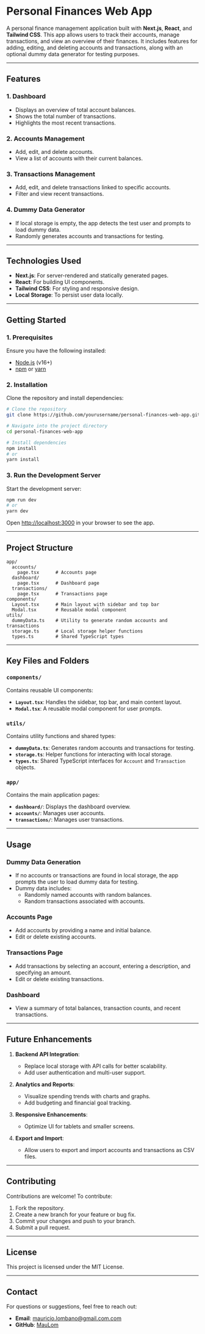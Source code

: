 # Personal Finances Web App

A personal finance management application built with **Next.js**, **React**, and **Tailwind CSS**. This app allows users to track their accounts, manage transactions, and view an overview of their finances. It includes features for adding, editing, and deleting accounts and transactions, along with an optional dummy data generator for testing purposes.

---

## **Features**

### 1. **Dashboard**
- Displays an overview of total account balances.
- Shows the total number of transactions.
- Highlights the most recent transactions.

### 2. **Accounts Management**
- Add, edit, and delete accounts.
- View a list of accounts with their current balances.

### 3. **Transactions Management**
- Add, edit, and delete transactions linked to specific accounts.
- Filter and view recent transactions.

### 4. **Dummy Data Generator**
- If local storage is empty, the app detects the test user and prompts to load dummy data.
- Randomly generates accounts and transactions for testing.

---

## **Technologies Used**

- **Next.js**: For server-rendered and statically generated pages.
- **React**: For building UI components.
- **Tailwind CSS**: For styling and responsive design.
- **Local Storage**: To persist user data locally.

---

## **Getting Started**

### **1. Prerequisites**
Ensure you have the following installed:
- [Node.js](https://nodejs.org/) (v16+)
- [npm](https://www.npmjs.com/) or [yarn](https://yarnpkg.com/)

### **2. Installation**

Clone the repository and install dependencies:

```bash
# Clone the repository
git clone https://github.com/yourusername/personal-finances-web-app.git

# Navigate into the project directory
cd personal-finances-web-app

# Install dependencies
npm install
# or
yarn install
```

### **3. Run the Development Server**

Start the development server:

```bash
npm run dev
# or
yarn dev
```

Open [http://localhost:3000](http://localhost:3000) in your browser to see the app.

---

## **Project Structure**

```
app/
  accounts/
    page.tsx      # Accounts page
  dashboard/
    page.tsx      # Dashboard page
  transactions/
    page.tsx      # Transactions page
components/
  Layout.tsx      # Main layout with sidebar and top bar
  Modal.tsx       # Reusable modal component
utils/
  dummyData.ts    # Utility to generate random accounts and transactions
  storage.ts      # Local storage helper functions
  types.ts        # Shared TypeScript types
```

---

## **Key Files and Folders**

### **`components/`**
Contains reusable UI components:
- **`Layout.tsx`**: Handles the sidebar, top bar, and main content layout.
- **`Modal.tsx`**: A reusable modal component for user prompts.

### **`utils/`**
Contains utility functions and shared types:
- **`dummyData.ts`**: Generates random accounts and transactions for testing.
- **`storage.ts`**: Helper functions for interacting with local storage.
- **`types.ts`**: Shared TypeScript interfaces for `Account` and `Transaction` objects.

### **`app/`**
Contains the main application pages:
- **`dashboard/`**: Displays the dashboard overview.
- **`accounts/`**: Manages user accounts.
- **`transactions/`**: Manages user transactions.

---

## **Usage**

### **Dummy Data Generation**
- If no accounts or transactions are found in local storage, the app prompts the user to load dummy data for testing.
- Dummy data includes:
  - Randomly named accounts with random balances.
  - Random transactions associated with accounts.

### **Accounts Page**
- Add accounts by providing a name and initial balance.
- Edit or delete existing accounts.

### **Transactions Page**
- Add transactions by selecting an account, entering a description, and specifying an amount.
- Edit or delete existing transactions.

### **Dashboard**
- View a summary of total balances, transaction counts, and recent transactions.

---

## **Future Enhancements**

1. **Backend API Integration**:
   - Replace local storage with API calls for better scalability.
   - Add user authentication and multi-user support.

2. **Analytics and Reports**:
   - Visualize spending trends with charts and graphs.
   - Add budgeting and financial goal tracking.

3. **Responsive Enhancements**:
   - Optimize UI for tablets and smaller screens.

4. **Export and Import**:
   - Allow users to export and import accounts and transactions as CSV files.

---

## **Contributing**

Contributions are welcome! To contribute:
1. Fork the repository.
2. Create a new branch for your feature or bug fix.
3. Commit your changes and push to your branch.
4. Submit a pull request.

---

## **License**

This project is licensed under the MIT License.

---

## **Contact**
For questions or suggestions, feel free to reach out:
- **Email**: mauricio.lombano@gmail.com.com
- **GitHub**: [MauLom](https://github.com/MauLom)

